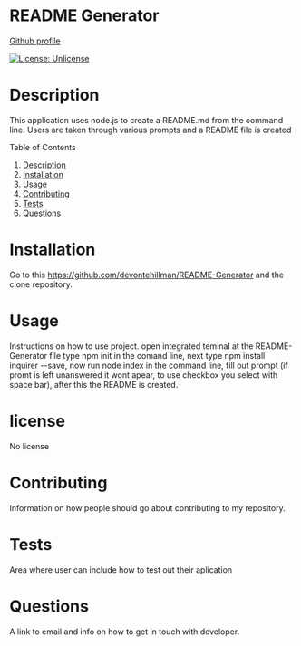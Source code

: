 # README Generator
[Github profile](https://github.com/devontehillman)

[![License: Unlicense](https://img.shields.io/badge/license-Unlicense-blue.svg)](http://unlicense.org/)

# Description
This application uses node.js to create a README.md from the command line. Users are taken through various prompts and a README file is created

Table of Contents
1. [Description](#Description)
2. [Installation](#Installation)
3. [Usage](#Usage)
4. [Contributing](#Contributing)
5. [Tests](#Tests)
6. [Questions](#Questions)

# Installation
Go to this https://github.com/devontehillman/README-Generator and the clone repository. 

# Usage
Instructions on how to use project. open integrated teminal at the README-Generator file 
type npm init in the comand line, next type npm install inquirer --save, now run node index in the command line,
fill out prompt (if promt is left unanswered it wont apear, to use checkbox you select with space bar), after this 
the README is created. 

# license
No license

# Contributing
Information on how people should go about contributing to my repository.

# Tests
Area where user can include how to test out their aplication

# Questions
A link to email and info on how to get in touch with developer.


